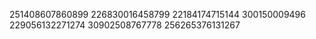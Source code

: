 251408607860899
226830016458799
22184174715144
300150009496
229056132271274
30902508767778
256265376131267

